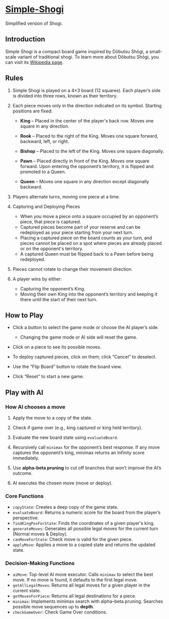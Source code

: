 # [Simple-Shogi](https://jihunkimcode.github.io/Simple-Shogi/)
Simplified version of Shogi.

## Introduction
Simple Shogi is a compact board game inspired by Dōbutsu Shōgi, a small-scale variant of traditional shogi. To learn more about Dōbutsu Shōgi, you can visit its [Wikipedia page](https://en.wikipedia.org/wiki/D%C5%8Dbutsu_sh%C5%8Dgi).

## Rules
1. Simple Shogi is played on a 4×3 board (12 squares). Each player’s side is divided into three rows, known as their territory.
2. Each piece moves only in the direction indicated on its symbol. Starting positions are fixed:

    * **King** – Placed in the center of the player's back row. Moves one square in any direction.

    * **Rook** – Placed to the right of the King. Moves one square forward, backward, left, or right.

    * **Bishop** – Placed to the left of the King. Moves one square diagonally.

    * **Pawn** – Placed directly in front of the King. Moves one square forward. Upon entering the opponent’s territory, it is flipped and promoted to a Queen.

    * **Queen** – Moves one square in any direction except diagonally backward.

3. Players alternate turns, moving one piece at a time.
4. Capturing and Deploying Pieces
    * When you move a piece onto a square occupied by an opponent’s piece, that piece is captured.
    * Captured pieces become part of your reserve and can be redeployed as your piece starting from your next turn.
    * Placing a captured piece on the board counts as your turn, and pieces cannot be placed on a spot where pieces are already placed or on the opponent's territory.
    * A captured Queen must be flipped back to a Pawn before being redeployed.
6. Pieces cannot rotate to change their movement direction.
7. A player wins by either:
    * Capturing the opponent’s King.
    * Moving their own King into the opponent’s territory and keeping it there until the start of their next turn.

## How to Play
* Click a button to select the game mode or choose the AI player’s side.

  * Changing the game mode or AI side will reset the game.

* Click on a piece to see its possible moves.

* To deploy captured pieces, click on them; click “Cancel” to deselect.

* Use the “Flip Board” button to rotate the board view.

* Click “Reset” to start a new game.

## Play with AI
### How AI chooses a move
1. Apply the move to a copy of the state.

2. Check if game over (e.g., king captured or king held territory).

3. Evaluate the new board state using `evaluateBoard`.

4. Recursively call `minimax` for the opponent’s best response. If any move captures the opponent’s king, minimax returns an Infinity score immediately.

5. Use **alpha-beta pruning** to cut off branches that won’t improve the AI’s outcome.

6. AI executes the chosen move (move or deploy).

### Core Functions
* `copyState`: Creates a deep copy of the game state.
* `evaluateBoard`: Returns a numeric score for the board from the player’s perspective.
* `findKingPosForState`: Finds the coordinates of a given player's king.
* `generateMoves`: Generates all possible legal moves for the current turn (Normal moves & Deploy).
* `canMoveForState`: Check move is valid for the given piece.
* `applyMove`: Applies a move to a copied state and returns the updated state.

### Decision-Making Functions
* `aiMove`: Top-level AI move executor. Calls `minimax` to select the best move. If no move is found, it defaults to the first legal move.
* `getAllLegalMoves`: Returns all legal moves for a given player in the current state.
* `getMovesForPiece`: Returns all legal destinations for a piece.
* `minimax`: Implements minimax search with alpha–beta pruning. Searches possible move sequences up to **depth**.
* `checkGameOver`: Check Game Over conditions.
